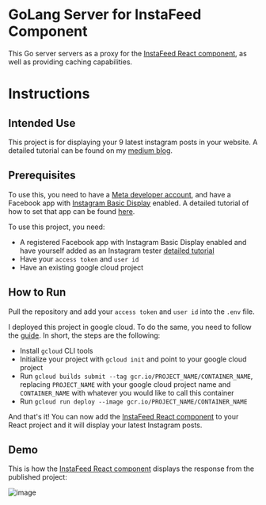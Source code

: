 # GoLang Server for InstaFeed Component
This Go server servers as a proxy for the [InstaFeed React component](https://github.com/fs1g17/instafeed), as well as providing caching capabilities. 

# Instructions
## Intended Use
This project is for displaying your 9 latest instagram posts in your website. A detailed tutorial can be found on my [medium blog](https://medium.com/dev-genius/caching-instagram-api-response-in-a-go-server-b67beaeaa1fd). 

## Prerequisites
To use this, you need to have a [Meta developer account](https://developers.facebook.com/), and have a Facebook app with  [Instagram Basic Display](https://developers.facebook.com/docs/instagram-basic-display-api/) enabled. A detailed tutorial of how to set that app can be found [here](https://docs.oceanwp.org/article/487-how-to-get-instagram-access-token). 

To use this project, you need: 
  - A registered Facebook app with Instagram Basic Display enabled and have yourself added as an Instagram tester [detailed tutorial](https://developers.facebook.com/docs/instagram-basic-display-api/)
  - Have your `access token` and `user id`
  - Have an existing google cloud project

## How to Run 
Pull the repository and add your `access token` and `user id` into the `.env` file. 

I deployed this project in google cloud. To do the same, you need to follow the [guide](https://firebase.google.com/docs/hosting/cloud-run).  In short, the steps are the following: 
  - Install `gcloud` CLI tools 
  - Initialize your project with `gcloud init` and point to your google cloud project
  - Run `gcloud builds submit --tag gcr.io/PROJECT_NAME/CONTAINER_NAME`, replacing `PROJECT_NAME` with your google cloud project name and `CONTAINER_NAME` with whatever you would like to call this container
  - Run `gcloud run deploy --image gcr.io/PROJECT_NAME/CONTAINER_NAME` 
  
And that's it! You can now add the [InstaFeed React component](https://github.com/fs1g17/instafeed) to your React project and it will display your latest Instagram posts. 

## Demo 
This is how the [InstaFeed React component](https://github.com/fs1g17/instafeed) displays the response from the published project:

![image](https://user-images.githubusercontent.com/47851444/232896708-13e222b2-8b70-4517-a803-25ee8562297c.png)
